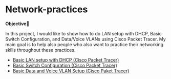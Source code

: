 # Network-practices

**Objective**🎯


In this project, I would like to show how to do LAN setup with DHCP, Basic Switch Configuration, and Data/Voice VLANs using Cisco Packet Tracer. My main goal is to help also people who also want to practice their networking skills throughout these practices.

 - [Basic LAN setup with DHCP (Cisco Packet Tracer)](https://github.com/idris-adbl/Basic-LAN-setup-with-DHCP-packet-tracer-/blob/main/README.md)
 - [Basic Switch Configuration (Cisco Packet Tracer)](https://github.com/idris-adbl/Basic-Switch-Configuration/tree/main)
 -  [Basic Data and Voice VLAN Setup (Cisco Paket Tracer)](https://github.com/idris-adbl/Basic-Data-and-Voice-VLAN-Setup-Homelab/tree/main)

